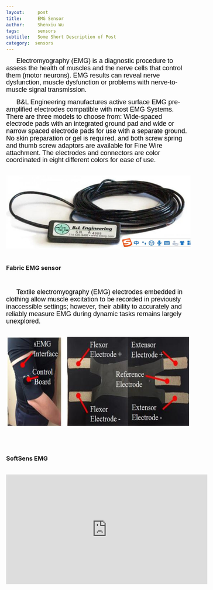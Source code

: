 ```yaml
---
layout:     post
title:      EMG Sensor
author:     Shenxiu Wu
tags: 		sensors
subtitle:  	Some Short Description of Post
category:  sensors
---
```

<!-- Start Writing Below in Markdown -->

<!--* TOC
{:toc}-->
<p style="text-indent:2em"><font face="Arial" color = "black" size="4" style="line-height: 1.1">
Electromyography (EMG) is a diagnostic procedure to assess the health of muscles and the nerve cells that control them (motor neurons). EMG results can reveal nerve dysfunction, muscle dysfunction or problems with nerve-to-muscle signal transmission.</font></p>

<p style="text-indent:2em"><font face="Arial" color = "black" size="4" style="line-height: 1.1">
B&L Engineering manufactures active surface EMG pre-amplified electrodes compatible with most EMG Systems. There are three models to choose from: Wide-spaced electrode pads with an integrated ground pad and wide or narrow spaced electrode pads for use with a separate ground. No skin preparation or gel is required, and both screw spring and thumb screw adaptors are available for Fine Wire attachment. The electrodes and connectors are color coordinated in eight different colors for ease of use.</font></p>
<br>
<div align="center"><img width="600" height="200" src="/images/toolbox/sensors/EMG.jpg"></div>
<br>

### Fabric EMG sensor 
<br>
<p style="text-indent:2em"><font face="Arial" color = "black" size="4" style="line-height: 1.1">
Textile electromyography (EMG) electrodes embedded in clothing allow muscle excitation to be recorded in previously inaccessible settings; however, their ability to accurately and reliably measure EMG during dynamic tasks remains largely unexplored.</font></p>
<br>
<div align="center"><img width="600" height="250" src="/images/toolbox/sensors/softEMG.jpg"></div>


<!--<img align="right" src="/images/toolbox/sensors/IMU.jpg"/>-->
<!--An IMU is a specific type of sensor that measures angular rate-->

<!--<div align="center"><img width="150" height="150" src="/images/wireless IMU.jpg"></div>-->
<!--
![wireless IMU](/images/wireless IMU.jpg)
-->
<!--
<div style="text-align: center"> 
<img src="/images/wireless IMU.jpg"/> 
</div>
-->

<br><br>
### SoftSens EMG
<br>
<div align="center">
<iframe width="550" height="300"  src="https://www.youtube.com/embed/imvDVjUAvq4" frameborder="0" allow="autoplay; encrypted-media" allowfullscreen> </iframe>
</div>
<br><br>
<!--
Some of the information contained in this web site includes intellectual property covered by both issued and pending patent applications. It is intended solely for research, educational and scholarly purposes by not-for-profit research organizations. If you have interest in specific technologies for commercial applications, please contact us [here](/contact.html).
-->

